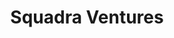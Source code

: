 ---
layout: firm_page
title: "Squadra Ventures"
id: "squadra.vc"
permalink: "/squadraventuressquadra.vc/"
website: "https://www.squadra.vc"
offices: "Baltimore (United States)"
investment_stages: "Pre-Seed, Seed, Series A"
portfolio_companies: "Shift5, Primordial Labs, Overwatch Imaging, NetRise, Falcomm, Datalogz, Tidal Cyber, Prewitt Ridge, Sicura, Wyvern, Nudge, Instant Teams, VirgilHR, Care Advisors, Resupply, Pinkaloo, Privva"
portfolio_link: "https://www.squadra.vc/pages/companies"
investment_markets: "Cybersecurity, National Security"
founded_year: "2019"
description: "Squadra Ventures is a venture capital firm investing in early-stage cyber and national security companies. They focus on dual-use technologies and provide significant post-investment support to accelerate company growth. Their team brings deep industry experience and a wide-reaching network."
linkedin: "https://www.linkedin.com/company/squadravc/"
twitter: "https://twitter.com/squadra_vc"
instagram: "https://www.instagram.com/squadra_vc/"
team_page: "https://www.squadra.vc/pages/team"
investor_type: "Venture Capital"
crunchbase: "https://www.crunchbase.com/organization/squadra-ventures"
pitchbook: "https://pitchbook.com/profiles/investor/277311-07"

# SEO Optimization
meta_title: "Squadra Ventures - VC Firm - projectstartups.com"
meta_description: "Squadra Ventures, Squadra Ventures is a venture capital firm investing in early-stage cyber and national security companies. They focus on dual-use technologies and pro..."
meta_keywords: "Squadra Ventures, Cybersecurity, National Security, VC firm, venture capital, startup investor, projectstartups.com"
canonical_url: "https://vc.projectstartups.com/squadraventuressquadra.vc/"
---